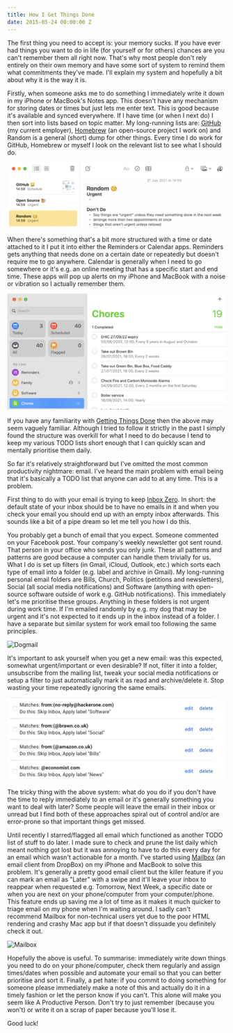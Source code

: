 ```yaml
---
title: How I Get Things Done
date: 2015-05-24 00:00:00 Z
---
```


The first thing you need to accept is: your memory sucks. If you have ever had things you want to do in life (for yourself or for others) chances are you can't remember them all right now. That's why most people don't rely entirely on their own memory and have some sort of system to remind them what commitments they've made. I'll explain my system and hopefully a bit about why it is the way it is.

Firstly, when someone asks me to do something I immediately write it down in my iPhone or MacBook's Notes app. This doesn't have any mechanism for storing dates or times but just lets me enter text. This is good because it's available and synced everywhere. If I have time (or when I next do) I then sort into lists based on topic matter. My long-running lists are: [GitHub](https://github.com/) (my current employer), [Homebrew](http://brew.sh) (an open-source project I work on) and Random is a general (short) dump for other things. Every time I do work for GitHub, Homebrew or myself I look on the relevant list to see what I should do.

![Notes.app](/images/a/notes.png)

When there's something that's a bit more structured with a time or date attached to it I put it into either the Reminders or Calendar apps. Reminders gets anything that needs done on a certain date or repeatedly but doesn't require me to go anywhere. Calendar is generally when I need to go somewhere or it's e.g. an online meeting that has a specific start and end time. These apps will pop up alerts on my iPhone and MacBook with a noise or vibration so I actually remember them.

![Reminders](/images/a/reminders.png)

If you have any familiarity with [Getting Things Done](https://en.wikipedia.org/wiki/Getting_Things_Done) then the above may seem vaguely familiar. Although I tried to follow it strictly in the past I simply found the structure was overkill for what I need to do because I tend to keep my various TODO lists short enough that I can quickly scan and mentally prioritise them daily.

So far it's relatively straightforward but I've omitted the most common productivity nightmare: email. I've heard the main problem with email being that it's basically a TODO list that anyone can add to at any time. This is a problem.

First thing to do with your email is trying to keep [Inbox Zero](http://mashable.com/2013/10/10/inbox-zero/). In short: the default state of your inbox should be to have no emails in it and when you check your email you should end up with an empty inbox afterwards. This sounds like a bit of a pipe dream so let me tell you how I do this.

You probably get a bunch of email that you expect. Someone commented on your Facebook post. Your company's weekly newsletter got sent round. That person in your office who sends you only junk. These all patterns and patterns are good because a computer can handle them trivially for us. What I do is set up filters (in Gmail, iCloud, Outlook, etc.) which sorts each type of email into a folder (e.g. label and archive in Gmail). My long-running personal email folders are Bills, Church, Politics (petitions and newsletters), Social (all social media notifications) and Software (anything with open-source software outside of work e.g. GitHub notifications). This immediately let's me prioritise these groups. Anything in these folders is not urgent during work time. If I'm emailed randomly by e.g. my dog that may be urgent and it's not expected to it ends up in the inbox instead of a folder. I have a separate but similar system for work email too following the same principles.

![Dogmail](/images/a/dogmail.jpg)

It's important to ask yourself when you get a new email: was this expected, somewhat urgent/important or even desirable? If not, filter it into a folder, unsubscribe from the mailing list, tweak your social media notifications or setup a filter to just automatically mark it as read and archive/delete it. Stop wasting your time repeatedly ignoring the same emails.

![Filters](/images/a/filters.png)

The tricky thing with the above system: what do you do if you don't have the time to reply immediately to an email or it's generally something you want to deal with later? Some people will leave the email in their inbox or unread but I find both of these approaches spiral out of control and/or are error-prone so that important things get missed.

Until recently I starred/flagged all email which functioned as another TODO list of stuff to do later. I made sure to check and prune the list daily which meant nothing got lost but it was annoying to have to do this every day for an email which wasn't actionable for a month. I've started using [Mailbox](http://www.mailboxapp.com) (an email client from DropBox) on my iPhone and MacBook to solve this problem. It's generally a pretty good email client but the killer feature if you can mark an email as "Later" with a swipe and it'll leave your inbox to reappear when requested e.g. Tomorrow, Next Week, a specific date or when you are next on your phone/computer from your computer/phone. This feature ends up saving me a lot of time as it makes it much quicker to triage email on my phone when I'm waiting around. I sadly can't recommend Mailbox for non-technical users yet due to the poor HTML rendering and crashy Mac app but if that doesn't dissuade you definitely check it out.

![Mailbox](/images/a/mailbox.png)

Hopefully the above is useful. To summarise: immediately write down things you need to do on your phone/computer, check them regularly and assign times/dates when possible and automate your email so that you can better prioritise and sort it. Finally, a pet hate: if you commit to doing something for someone please immediately make a note of this and actually do it in a timely fashion or let the person know if you can't. This alone will make you seem like A Productive Person. Don't try to just remember (because you won't) or write it on a scrap of paper because you'll lose it.

Good luck!
